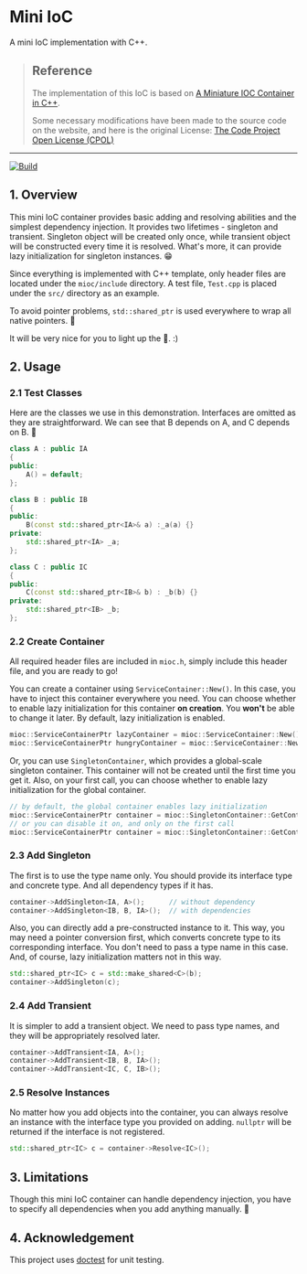 # Mini IoC

A mini IoC implementation with C++.

> ## Reference
>
> The implementation of this IoC is based on [A Miniature IOC Container in C++](https://www.codeproject.com/Articles/1029836/A-miniature-IOC-Container-in-Cplusplus).
>
> Some necessary modifications have been made to the source code on the website, and here is the original License: [The Code Project Open License (CPOL)](https://www.codeproject.com/info/cpol10.aspx)

---
[![Build](https://github.com/Lord-Turmoil/MinIoc/actions/workflows/cmake-multi-platform.yml/badge.svg?branch=main)](https://github.com/Lord-Turmoil/MinIoc/actions/workflows/cmake-multi-platform.yml)

## 1. Overview

This mini IoC container provides basic adding and resolving abilities and the simplest dependency injection. It provides two lifetimes - singleton and transient. Singleton object will be created only once, while transient object will be constructed every time it is resolved. What's more, it can provide lazy initialization for singleton instances. 😁

Since everything is implemented with C++ template, only header files are located under the `mioc/include` directory. A test file, `Test.cpp` is placed under the `src/` directory as an example.

To avoid pointer problems, `std::shared_ptr` is used everywhere to wrap all native pointers. 🙂

It will be very nice for you to light up the 🌟. :)

## 2. Usage

### 2.1 Test Classes

Here are the classes we use in this demonstration. Interfaces are omitted as they are straightforward. We can see that B depends on A, and C depends on B. 🧐

```cpp
class A : public IA
{
public:
    A() = default;
};

class B : public IB
{
public:
    B(const std::shared_ptr<IA>& a) :_a(a) {}
private:
    std::shared_ptr<IA> _a;
};

class C : public IC
{
public:
    C(const std::shared_ptr<IB>& b) : _b(b) {}
private:
    std::shared_ptr<IB> _b;
};
```

### 2.2 Create Container

All required header files are included in `mioc.h`, simply include this header file, and you are ready to go!

You can create a container using `ServiceContainer::New()`. In this case, you have to inject this container everywhere you need. You can choose whether to enable lazy initialization for this container **on creation**. You **won't** be able to change it later. By default, lazy initialization is enabled.

```cpp
mioc::ServiceContainerPtr lazyContainer = mioc::ServiceContainer::New();
mioc::ServiceContainerPtr hungryContainer = mioc::ServiceContainer::New(false);
```

Or, you can use `SingletonContainer`, which provides a global-scale singleton container. This container will not be created until the first time you get it. Also, on your first call, you can choose whether to enable lazy initialization for the global container.

```cpp
// by default, the global container enables lazy initialization
mioc::ServiceContainerPtr container = mioc::SingletonContainer::GetContainer();
// or you can disable it on, and only on the first call
mioc::ServiceContainerPtr container = mioc::SingletonContainer::GetContainer(false);
```

### 2.3 Add Singleton

The first is to use the type name only. You should provide its interface type and concrete type. And all dependency types if it has.

```cpp
container->AddSingleton<IA, A>();      // without dependency
container->AddSingleton<IB, B, IA>();  // with dependencies
```

Also, you can directly add a pre-constructed instance to it. This way, you may need a pointer conversion first, which converts concrete type to its corresponding interface. You don't need to pass a type name in this case. And, of course, lazy initialization matters not in this way.

```cpp
std::shared_ptr<IC> c = std::make_shared<C>(b);
container->AddSingleton(c);
```

### 2.4 Add Transient

It is simpler to add a transient object. We need to pass type names, and they will be appropriately resolved later.

```cpp
container->AddTransient<IA, A>();
container->AddTransient<IB, B, IA>();
container->AddTransient<IC, C, IB>();
```

### 2.5 Resolve Instances

No matter how you add objects into the container, you can always resolve an instance with the interface type you provided on adding. `nullptr` will be returned if the interface is not registered.

```cpp
std::shared_ptr<IC> c = container->Resolve<IC>();
```

## 3. Limitations

Though this mini IoC container can handle dependency injection, you have to specify all dependencies when you add anything manually. 🥲

## 4. Acknowledgement

This project uses [doctest](https://github.com/doctest/doctest) for unit testing.
